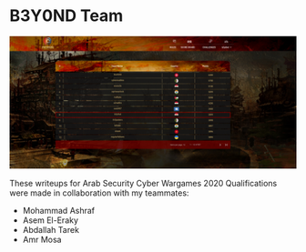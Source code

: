 
# B3Y0ND Team 

![](images/ArabWarGames2020Quals.png)

These writeups for Arab Security Cyber Wargames 2020 Qualifications were made in collaboration with my teammates:
- Mohammad Ashraf
- Asem El-Eraky
- Abdallah Tarek
- Amr Mosa
